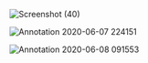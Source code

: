 ![Screenshot (40)](https://user-images.githubusercontent.com/50516206/83973203-72d7de80-a902-11ea-8a95-a47e4a1c8ec9.png)

![Annotation 2020-06-07 224151](https://user-images.githubusercontent.com/50516206/83975218-6490bf00-a910-11ea-895c-c9e289284dae.jpg)

![Annotation 2020-06-08 091553](https://user-images.githubusercontent.com/50516206/83991527-a2223600-a96a-11ea-8ac9-8fabe9d75e8d.jpg)


